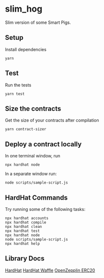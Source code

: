 # slim_hog

Slim version of some Smart Pigs.

## Setup

Install dependencies

    yarn

## Test

Run the tests

    yarn test

## Size the contracts

Get the size of your contracts after compilation

    yarn contract-sizer

## Deploy a contract locally

In one terminal window, run

    npx hardhat node

In a separate window run:

    node scripts/sample-script.js

## HardHat Commands

Try running some of the following tasks:

    npx hardhat accounts
    npx hardhat compile
    npx hardhat clean
    npx hardhat test
    npx hardhat node
    node scripts/sample-script.js
    npx hardhat help

## Library Docs

[HardHat](https://hardhat.org/getting-started/)
[HardHat Waffle](https://hardhat.org/plugins/nomiclabs-hardhat-waffle.html)
[OpenZepplin ERC20](https://docs.openzeppelin.com/contracts/2.x/api/token/erc20)


